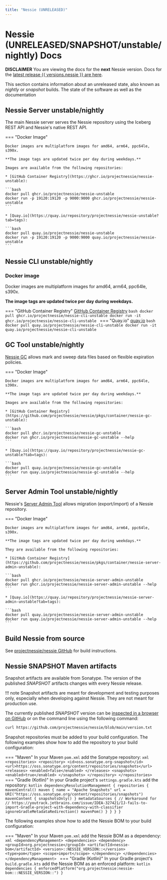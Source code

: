 ```yaml
---
title: "Nessie (UNRELEASED)"
---
```


# Nessie (UNRELEASED/SNAPSHOT/unstable/nightly) Docs

**DISCLAIMER** You are viewing the docs for the **next** Nessie version.
Docs for the [latest release {{ versions.nessie }} are here](../nessie-latest/index.md).

This section contains information about an unreleased state, also known as _nightly_ or _snapshot_
builds. The state of the software as well as the documentation 

## Nessie Server unstable/nightly

The main Nessie server serves the Nessie repository using the Iceberg REST API and Nessie's native REST API.

=== "Docker Image"

    Docker images are multiplatform images for amd64, arm64, ppc64le, s390x.
    
    **The image tags are updated twice per day during weekdays.**

    Images are available from the following repositories: 
    
    * [GitHub Container Registry](https://ghcr.io/projectnessie/nessie-unstable):

    ```bash
    docker pull ghcr.io/projectnessie/nessie-unstable
    docker run -p 19120:19120 -p 9000:9000 ghcr.io/projectnessie/nessie-unstable
    ```

    * [Quay.io](https://quay.io/repository/projectnessie/nessie-unstable?tab=tags):
    
    ```bash
    docker pull quay.io/projectnessie/nessie-unstable
    docker run -p 19120:19120 -p 9000:9000 quay.io/projectnessie/nessie-unstable
    ```

## Nessie CLI unstable/nightly

### Docker image

Docker images are multiplatform images for amd64, arm64, ppc64le, s390x.

**The image tags are updated twice per day during weekdays.**

=== "GitHub Container Registry"
    [GitHub Container Registry](https://github.com/projectnessie/nessie/pkgs/container/nessie-cli-unstable)
    ```bash
    docker pull ghcr.io/projectnessie/nessie-cli-unstable
    docker run -it ghcr.io/projectnessie/nessie-cli-unstable
    ```
=== "Quay.io"
    [quay.io](https://quay.io/repository/projectnessie/nessie-cli-unstable?tab=tags)
    ```bash
    docker pull quay.io/projectnessie/nessie-cli-unstable
    docker run -it quay.io/projectnessie/nessie-cli-unstable
    ```

## GC Tool unstable/nightly

[Nessie GC](/nessie-nightly/gc/) allows mark and sweep data files based on flexible
expiration policies.

=== "Docker Image"

    Docker images are multiplatform images for amd64, arm64, ppc64le, s390x.
    
    **The image tags are updated twice per day during weekdays.**
    
    Images are available from the following repositories:

    * [GitHub Container Registry](https://github.com/projectnessie/nessie/pkgs/container/nessie-gc-unstable):

    ```bash
    docker pull ghcr.io/projectnessie/nessie-gc-unstable
    docker run ghcr.io/projectnessie/nessie-gc-unstable --help
    ```

    * [Quay.io](https://quay.io/repository/projectnessie/nessie-gc-unstable?tab=tags):

    ```bash
    docker pull quay.io/projectnessie/nessie-gc-unstable
    docker run quay.io/projectnessie/nessie-gc-unstable --help
    ```

## Server Admin Tool unstable/nightly

Nessie's [Server Admin Tool](/nessie-nightly/export-import/) allows migration (export/import) of a
Nessie repository.

=== "Docker Image"

    Docker images are multiplatform images for amd64, arm64, ppc64le, s390x.

    **The image tags are updated twice per day during weekdays.**

    They are available from the following repositories:
    
    * [GitHub Container Registry](https://github.com/projectnessie/nessie/pkgs/container/nessie-server-admin-unstable):

    ```bash
    docker pull ghcr.io/projectnessie/nessie-server-admin-unstable
    docker run ghcr.io/projectnessie/nessie-server-admin-unstable --help
    ```

    * [Quay.io](https://quay.io/repository/projectnessie/nessie-server-admin-unstable?tab=tags):

    ```bash
    docker pull quay.io/projectnessie/nessie-server-admin-unstable
    docker run quay.io/projectnessie/nessie-server-admin-unstable --help
    ```

## Build Nessie from source

See [projectnessie/nessie GitHub](https://github.com/projectnessie/nessie) for build instructions.

## Nessie SNAPSHOT Maven artifacts

Snapshot artifacts are available from Sonatype. The version of the published _SNAPSHOT_ artifacts
changes with every Nessie release. 

!!! note
    Snapshot artifacts are meant for development and testing purposes only, especially when
    developing against Nessie. They are not meant for production use.

The currently published _SNAPSHOT_ version can be [inspected in a browser on
GitHub](https://github.com/projectnessie/nessie/blob/main/version.txt) or on the command line using
the following command:

```bash
curl https://github.com/projectnessie/nessie/blob/main/version.txt
```

Snapshot repositories must be added to your build configuration. The following examples show how to
add the repository to your build configuration:

=== "Maven"
    In your Maven `pom.xml` add the Sonatype repository:
    ```xml
      <repositories>
        <repository>
          <id>oss.sonatype.org-snapshot</id>
          <url>https://oss.sonatype.org/content/repositories/snapshots</url>
          <releases>
            <enabled>false</enabled>
          </releases>
          <snapshots>
            <enabled>true</enabled>
          </snapshots>
        </repository>
      </repositories>
    ```
=== "Gradle (Kotlin)"
    In your Gradle project's `settings.gradle.kts` add the repository:
    ```kotlin
    dependencyResolutionManagement {
      repositories {
        mavenCentral()
        maven {
          name = "Apache Snapshots"
          url = URI("https://oss.sonatype.org/content/repositories/snapshots")
          mavenContent { snapshotsOnly() }
          metadataSources {
            // Workaround for
            // https://youtrack.jetbrains.com/issue/IDEA-327421/IJ-fails-to-import-Gradle-project-with-dependency-with-classifier
            ignoreGradleMetadataRedirection()
            mavenPom()
          }
        }
      }
    }
    ```

The following examples show how to add the Nessie BOM to your build configuration:

=== "Maven"
    In your Maven `pom.xml` add the Nessie BOM as a dependency:
    ```xml
    <dependencyManagement>
      <dependencies>
        <dependency>
          <groupId>org.projectnessie</groupId>
          <artifactId>nessie-bom</artifactId>
          <version>::NESSIE_VERSION::</version>
          <type>pom</type>
          <scope>import</scope>
        </dependency>
      </dependencies>
    </dependencyManagement>
    ```
=== "Gradle (Kotlin)"
    In your Gradle project's `build.gradle.kts` add the Nessie BOM as an enforced platform:
    ```kotlin
    dependencies {
      enforcedPlatform("org.projectnessie:nessie-bom:::NESSIE_VERSION::")
    }
    ```

